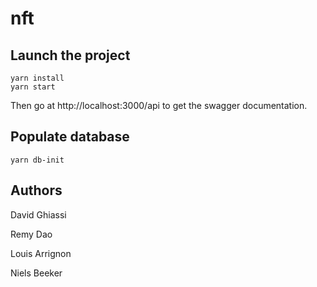 # nft

## Launch the project

```shell
yarn install
yarn start
```

Then go at http://localhost:3000/api to get the swagger documentation.

## Populate database

```shell
yarn db-init
```

## Authors

David Ghiassi

Remy Dao

Louis Arrignon

Niels Beeker
